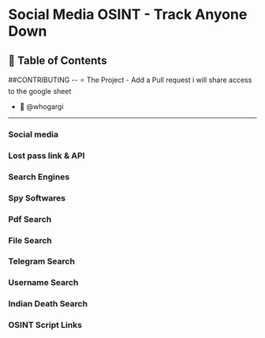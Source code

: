 # Social Media OSINT - Track Anyone Down

## 📖 Table of Contents

##CONTRIBUTING -- ⭐️ The Project - Add a Pull request i will share access to the google sheet 

- 🙌 @whogargi 

------------------------------------------

### Social media
### Lost pass link & API
### Search Engines
### Spy Softwares 
### Pdf Search
### File Search
### Telegram Search
### Username Search
### Indian Death Search
### OSINT Script Links
